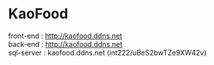 # KaoFood
front-end   :   http://kaofood.ddns.net  
back-end    :   http://kaofood.ddns.net  
sql-server  :   kaofood.ddns.net (int222/uBeS2bwTZe9XW42v)
